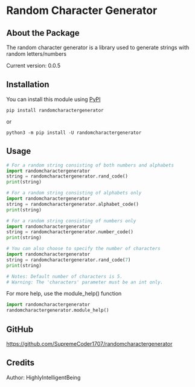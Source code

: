 # Random Character Generator

## About the Package
The random character generator is a library used to generate strings with random letters/numbers

Current version: 0.0.5

## Installation

You can install this module using [PyPI](https://pypi.org)

`pip install randomcharactergenerator`

or 

`python3 -m pip install -U randomcharactergenerator`

## Usage

```python
# For a random string consisting of both numbers and alphabets
import randomcharactergenerator
string = randomcharactergenerator.rand_code()
print(string)
```

```python
# For a random string consisting of alphabets only
import randomcharactergenerator
string = randomcharactergenerator.alphabet_code()
print(string)
```

```python
# For a random string consisting of numbers only
import randomcharactergenerator
string = randomcharactergenerator.number_code()
print(string)
```

```python
# You can also choose to specify the number of characters
import randomcharactergenerator
string = randomcharactergenerator.rand_code(7)
print(string)

# Notes: Default number of characters is 5. 
# Warning: The 'characters' parameter must be an int only.
```

For more help, use the module_help() function

```python
import randomcharactergenerator
randomcharactergenerator.module_help()
```

## GitHub

https://github.com/SupremeCoder1707/randomcharactergenerator

## Credits

Author: HighlyIntelligentBeing